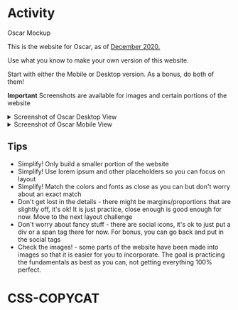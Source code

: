 # Activity

Oscar Mockup

This is the website for Oscar, as of [December 2020.](https://www.hioscar.com/)

Use what you know to make your own version of this website.

Start with either the Mobile or Desktop version. As a bonus, do both of them!

**Important** Screenshots are available for images and certain portions of the website

<details>
  <summary>Screenshot of Oscar Desktop View</summary>

![](./assets/www.hioscar.com_desktop.png)


</details>


<details>
  <summary>Screenshot of Oscar Mobile View</summary>

![](./assets/www.hioscar.com_mobile.png)


</details>



## Tips

- Simplify! Only build a smaller portion of the website
- Simplify! Use lorem ipsum and other placeholders so you can focus on layout
- Simplify! Match the colors and fonts as close as you can but don't worry about an exact match
- Don't get lost in the details - there might be margins/proportions that are slightly off, it's ok! It is just practice, close enough is good enough for now. Move to the next layout challenge
- Don't worry about fancy stuff - there are social icons, it's ok to just put a div or a span tag there for now. For bonus, you can go back and put in the social tags
- Check the images! - some parts of the website have been made into images so that it is easier for you to incorporate. The goal is practicing the fundamentals as best as you can, not getting everything 100% perfect.
# CSS-COPYCAT
